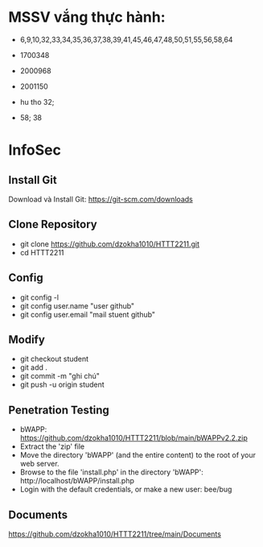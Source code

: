 # MSSV vắng thực hành: 
- 6,9,10,32,33,34,35,36,37,38,39,41,45,46,47,48,50,51,55,56,58,64
- 1700348
- 2000968
- 2001150

- hu tho 32;
- 58; 38

# InfoSec
## Install Git
Download và Install Git: https://git-scm.com/downloads
## Clone Repository
- git clone https://github.com/dzokha1010/HTTT2211.git
- cd HTTT2211
## Config
- git config -l
- git config user.name "user github"
- git config user.email "mail stuent github"
## Modify
- git checkout student
- git add .
- git commit -m "ghi chú"
- git push -u origin student
## Penetration Testing
- bWAPP: https://github.com/dzokha1010/HTTT2211/blob/main/bWAPPv2.2.zip
- Extract the 'zip' file
- Move the directory 'bWAPP' (and the entire content) to the root of your web server.
- Browse to the file 'install.php' in the directory 'bWAPP': http://localhost/bWAPP/install.php
- Login with the default credentials, or make a new user: bee/bug
## Documents
https://github.com/dzokha1010/HTTT2211/tree/main/Documents
